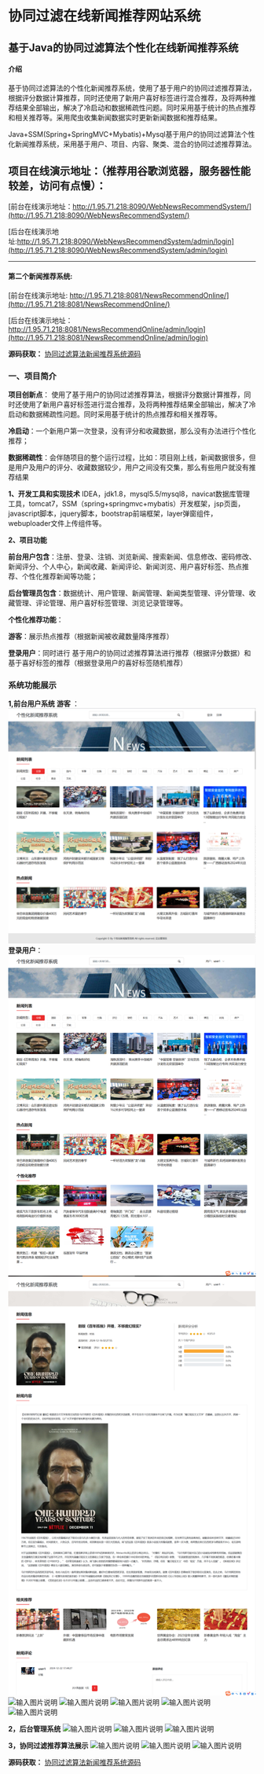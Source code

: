# 协同过滤在线新闻推荐网站系统

## 基于Java的协同过滤算法个性化在线新闻推荐系统

#### 介绍
基于协同过滤算法的个性化新闻推荐系统，使用了基于用户的协同过滤推荐算法，根据评分数据计算推荐，同时还使用了新用户喜好标签进行混合推荐，及将两种推荐结果全部输出，解决了冷启动和数据稀疏性问题。同时采用基于统计的热点推荐和相关推荐等。采用爬虫收集新闻数据实时更新新闻数据和推荐结果。

Java+SSM(Spring+SpringMVC+Mybatis)+Mysql基于用户的协同过滤算法个性化新闻推荐系统，采用基于用户、项目、内容、聚类、混合的协同过滤推荐算法。



## 项目在线演示地址：（推荐用谷歌浏览器，服务器性能较差，访问有点慢）：
[前台在线演示地址：http://1.95.71.218:8090/WebNewsRecommendSystem/](http://1.95.71.218:8090/WebNewsRecommendSystem/) 
   
[后台在线演示地址:http://1.95.71.218:8090/WebNewsRecommendSystem/admin/login](http://1.95.71.218:8090/WebNewsRecommendSystem/admin/login)     

----------------------------------------------------------------------------------------
#### 第二个新闻推荐系统:
[前台在线演示地址: http://1.95.71.218:8081/NewsRecommendOnline/](http://1.95.71.218:8081/NewsRecommendOnline/)      
  
[后台在线演示地址：http://1.95.71.218:8081/NewsRecommendOnline/admin/login](http://1.95.71.218:8081/NewsRecommendOnline/admin/login)      


 **源码获取：** [协同过滤算法新闻推荐系统源码](https://gitee.com/lixusadeng/Collaborative-filtering-news-recommendation-system/blob/master/%E5%8D%8F%E5%90%8C%E8%BF%87%E6%BB%A4%E7%AE%97%E6%B3%95%E4%B8%AA%E6%80%A7%E5%8C%96%E6%96%B0%E9%97%BB%E6%8E%A8%E8%8D%90%E7%B3%BB%E7%BB%9F%E6%BA%90%E7%A0%81.zip)

### 一、项目简介

**项目创新点**：
使用了基于用户的协同过滤推荐算法，根据评分数据计算推荐，同时还使用了新用户喜好标签进行混合推荐，及将两种推荐结果全部输出，解决了冷启动和数据稀疏性问题。同时采用基于统计的热点推荐和相关推荐等。

**冷启动**：一个新用户第一次登录，没有评分和收藏数据，那么没有办法进行个性化推荐；

**数据稀疏性**：会伴随项目的整个运行过程，比如：项目刚上线，新闻数据很多，但是用户及用户的评分、收藏数据较少，用户之间没有交集，那么有些用户就没有推荐结果


**1、开发工具和实现技术**
IDEA，jdk1.8，mysql5.5/mysql8，navicat数据库管理工具，tomcat7，SSM（spring+springmvc+mybatis）开发框架，jsp页面，javascript脚本，jquery脚本，bootstrap前端框架，layer弹窗组件，webuploader文件上传组件等。

**2、项目功能**

**前台用户包含**：注册、登录、注销、浏览新闻、搜索新闻、信息修改、密码修改、新闻评分、个人中心，新闻收藏、新闻评论、新闻浏览、用户喜好标签、热点推荐、个性化推荐新闻等功能；

**后台管理员包含**：数据统计、用户管理、新闻管理、新闻类型管理、评分管理、收藏管理、评论管理、用户喜好标签管理、浏览记录管理等。

**个性化推荐功能**：

**游客**：展示热点推荐（根据新闻被收藏数量降序推荐）

**登录用户**：同时进行 基于用户的协同过滤推荐算法进行推荐（根据评分数据）和 基于喜好标签的推荐（根据登录用户的喜好标签随机推荐）

### 系统功能展示

**1,前台用户系统**
 **游客** ：
![输入图片说明](01%E9%A6%96%E9%A1%B5%E6%B8%B8%E5%AE%A2.png)
 **登录用户**：
![输入图片说明](01%E9%A6%96%E9%A1%B5%E7%99%BB%E5%BD%95%E7%94%A8%E6%88%B7.png)
![输入图片说明](02%E6%96%B0%E9%97%BB%E8%AF%A6%E6%83%85.png)
![输入图片说明](03%E4%B8%AA%E4%BA%BA%E4%B8%AD%E5%BF%83.png)
![输入图片说明](04.png)
![输入图片说明](05.1.png)
![输入图片说明](05.png)
![输入图片说明](06.png)

**2，后台管理系统**
![输入图片说明](07.png)
![输入图片说明](08.png)
![输入图片说明](09.png)

**3，协同过滤推荐算法展示**
![输入图片说明](%E4%BB%A3%E7%A0%81.jpg)
![输入图片说明](10%E6%8E%A8%E8%8D%90%E5%B1%95%E7%A4%BA.png)
![输入图片说明](11%E7%AE%97%E6%B3%95.png)

 **源码获取：** [协同过滤算法新闻推荐系统源码](https://gitee.com/lixusadeng/Collaborative-filtering-news-recommendation-system/blob/master/%E5%8D%8F%E5%90%8C%E8%BF%87%E6%BB%A4%E7%AE%97%E6%B3%95%E4%B8%AA%E6%80%A7%E5%8C%96%E6%96%B0%E9%97%BB%E6%8E%A8%E8%8D%90%E7%B3%BB%E7%BB%9F%E6%BA%90%E7%A0%81.zip)